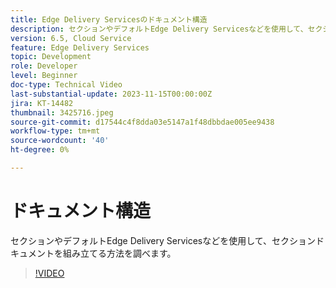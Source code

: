 ```yaml
---
title: Edge Delivery Servicesのドキュメント構造
description: セクションやデフォルトEdge Delivery Servicesなどを使用して、セクションドキュメントを組み立てる方法を調べます。
version: 6.5, Cloud Service
feature: Edge Delivery Services
topic: Development
role: Developer
level: Beginner
doc-type: Technical Video
last-substantial-update: 2023-11-15T00:00:00Z
jira: KT-14482
thumbnail: 3425716.jpeg
source-git-commit: d17544c4f8dda03e5147a1f48dbbdae005ee9438
workflow-type: tm+mt
source-wordcount: '40'
ht-degree: 0%

---
```



# ドキュメント構造

セクションやデフォルトEdge Delivery Servicesなどを使用して、セクションドキュメントを組み立てる方法を調べます。

>[!VIDEO](https://video.tv.adobe.com/v/3425716/?learn=on)
